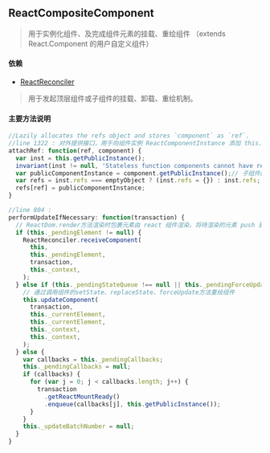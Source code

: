 ## <span id="reactcompositecomponent">ReactCompositeComponent</span>
>用于实例化组件、及完成组件元素的挂载、重绘组件 （extends React.Component 的用户自定义组件）

#### 依赖
* [ReactReconciler](#reactreconciler)
>用于发起顶层组件或子组件的挂载、卸载、重绘机制。


#### 主要方法说明
```javascript
//Lazily allocates the refs object and stores `component` as `ref`.
//line 1322 : 对外提供接口，用于向组件实例 ReactComponentInstance 添加 this.refs 属性
attachRef: function(ref, component) {
  var inst = this.getPublicInstance();
  invariant(inst != null, 'Stateless function components cannot have refs.');
  var publicComponentInstance = component.getPublicInstance();// 子组件的实例
  var refs = inst.refs === emptyObject ? (inst.refs = {}) : inst.refs;
  refs[ref] = publicComponentInstance;
}
```

<span id="code_reactcompositecomponent_performupdateifnecessary"></span>
```javascript
//line 804 :
performUpdateIfNecessary: function(transaction) {
  // ReactDom.render方法渲染时包裹元素由 react 组件渲染，将待渲染的元素 push 到 _pendingElement中
  if (this._pendingElement != null) {
    ReactReconciler.receiveComponent(
      this,
      this._pendingElement,
      transaction,
      this._context,
    );
  } else if (this._pendingStateQueue !== null || this._pendingForceUpdate) {
    // 通过调用组件的setState、replaceState、forceUpdate方法重绘组件
    this.updateComponent(
      transaction,
      this._currentElement,
      this._currentElement,
      this._context,
      this._context,
    );
  } else {
    var callbacks = this._pendingCallbacks;
    this._pendingCallbacks = null;
    if (callbacks) {
      for (var j = 0; j < callbacks.length; j++) {
        transaction
          .getReactMountReady()
          .enqueue(callbacks[j], this.getPublicInstance());
      }
    }
    this._updateBatchNumber = null;
  }
}
```